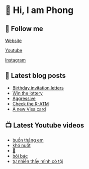 # 👋 Hi, I am Phong

## 🔗 Follow me

[Website](https://phongever.xyz "Website")

[Youtube](https://www.youtube.com/@phongever "Youtube")

[Instagram](https://www.instagram.com/phongever "Instagram")

## 📝 Latest blog posts

<!-- BLOG-POST-LIST:START -->
- [Birthday invitation letters](https://phongever.xyz/blog/birthday-invitation-letters/)
- [Win the lottery](https://phongever.xyz/blog/win-the-lottery/)
- [Aggressive](https://phongever.xyz/blog/aggressive-1/)
- [Check the R-ATM](https://phongever.xyz/blog/check-the-r-atm/)
- [A new Visa card](https://phongever.xyz/blog/a-new-visa-card/)
<!-- BLOG-POST-LIST:END -->

## 📺 Latest Youtube videos

<!-- YOUTUBE-VIDEO-LIST:START -->
- [buồn thằng em](https://www.youtube.com/shorts/vWiprWpVagk)
- [khó nuốt](https://www.youtube.com/shorts/ufcuNtPpSf4)
- [💋](https://www.youtube.com/shorts/_onrXLIx-KM)
- [bôi bác](https://www.youtube.com/shorts/afos8h8Ett8)
- [tự nhiên thấy mình có tội](https://www.youtube.com/shorts/tD7WLO_Hq8I)
<!-- YOUTUBE-VIDEO-LIST:END -->
